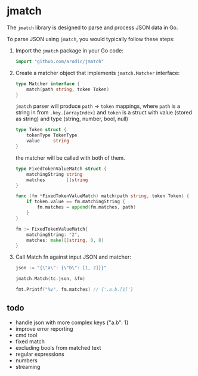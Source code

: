 # jmatch

The `jmatch` library is designed to parse and process JSON data in Go.

To parse JSON using `jmatch`, you would typically follow these steps:

1. Import the `jmatch` package in your Go code:
    ```go
    import "github.com/arodic/jmatch"
    ```

2. Create a matcher object that implements `jmatch.Matcher` interface:
    ```go
    type Matcher interface {
	    match(path string, token Token)
    }
    ```

    `jmatch` parser will produce `path` -> `token` mappings, where `path` is a string in from `.key.[arrayIndex]` and `token` is a struct with value (stored as string) and type (string, number, bool, null)
    ```go
    type Token struct {
    	tokenType TokenType
    	value     string
    }
    ```
    the matcher will be called with both of them.

    ```go
    type FixedTokenValueMatch struct {
    	matchingString string
	    matches        []string
    }

    func (fm *FixedTokenValueMatch) match(path string, token Token) {
	    if token.value == fm.matchingString {
		    fm.matches = append(fm.matches, path)
	    }
    }

    fm := FixedTokenValueMatch{
        matchingString: "2",
        matches: make([]string, 0, 8)
    }
   ```

3. Call Match fn against input JSON and matcher:
    ```go
    json := "{\"a\": {\"b\": [1, 2]}}"

    jmatch.Match(tc.json, &fm)

    fmt.Printf("%v", fm.matches) // {'.a.b.[1]'}

   ```


## todo

- handle json with more complex keys {"a.b": 1}
- improve error reporting
- cmd tool
- fixed match
- excluding bools from matched text
- regular expressions
- numbers
- streaming